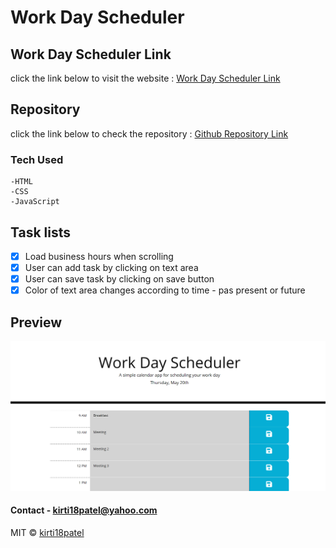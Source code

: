 # Work Day Scheduler

## Work Day Scheduler Link
click the link below to visit the website : [Work Day Scheduler Link](https://kirti18patel.github.io/workday-scheduler/)

## Repository
click the link below to check the repository : [Github Repository Link](https://github.com/kirti18patel/workday-scheduler)

### Tech Used
    -HTML 
    -CSS
    -JavaScript

## Task lists
- [x] Load business hours when scrolling
- [x] User can add task by clicking on text area
- [x] User can save task by clicking on save button
- [x] Color of text area changes according to time - pas present or future

## Preview
![alt screenshot1](/assets/images/img1.png)

#### Contact - **kirti18patel@yahoo.com**

MIT © [kirti18patel]()